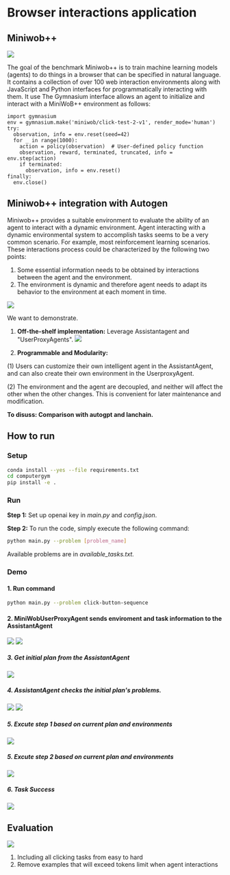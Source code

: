 # Browser interactions application

## Miniwob++

![](/artifacts/showcase.gif)

The goal of the benchmark Miniwob++ is to train machine learning models (agents) to do things in a browser that can be specified in natural language. It contains a collection of over 100 web interaction environments along with JavaScript and Python interfaces for programmatically interacting with them. It use The Gymnasium interface allows an agent to initialize and interact with a MiniWoB++ environment as follows:
```
import gymnasium
env = gymnasium.make('miniwob/click-test-2-v1', render_mode='human')
try:
  observation, info = env.reset(seed=42)
  for _ in range(1000):
    action = policy(observation)  # User-defined policy function
    observation, reward, terminated, truncated, info = env.step(action)
    if terminated:
      observation, info = env.reset()
finally:
  env.close()
```

## Miniwob++ integration with Autogen
Miniwob++ provides a suitable environment to evaluate the ability of an agent to interact with a dynamic environment. Agent interacting with a dynamic environmental system to accomplish tasks seems to be a very common scenario. For example, most reinforcement learning scenarios. These interactions process could be characterized by the following two points:
1. Some essential information needs to be obtained by interactions between the agent and the environment.
2. The environment is dynamic and therefore agent needs to adapt its behavior to the environment at each moment in time.  

![](/artifacts/rl.png)

We want to demonstrate.

1. **Off-the-shelf implementation:** Leverage Assistantagent and "UserProxyAgents".
![](artifacts/imp.png)


2. **Programmable and Modularity:**

(1) Users can customize their own intelligent agent in the AssistantAgent, and can also create their own environment in the UserproxyAgent. 

(2) The environment and the agent are decoupled, and neither will affect the other when the other changes. This is convenient for later maintenance and modification.

**To disuss: Comparison with autogpt and lanchain.**

## How to run


### Setup

```sh
conda install --yes --file requirements.txt 
cd computergym
pip install -e .
```


### Run
**Step 1:** Set up openai key in *main.py* and *config.json*.  


**Step 2:**
To run the code, simply execute the following command:
```sh
python main.py --problem [problem_name]
```
Available problems are in *available_tasks.txt.*


### Demo

#### 1. Run command 

```sh
python main.py --problem click-button-sequence
```


#### 2. MiniWobUserProxyAgent sends enviroment and task information to the AssistantAgent

![](artifacts/initial_env.png)
![](artifacts/initial_information.png)

##### 3. Get initial plan from the AssistantAgent

![](artifacts/initial_plan.png)

##### 4. AssistantAgent checks the initial plan's problems.

![](artifacts/self_cri.png)
![](artifacts/self_cri2.png)

##### 5. Excute step 1 based on current plan and environments
![](artifacts/step1.png)

##### 5. Excute step 2 based on current plan and environments
![](artifacts/step2.png)

##### 6. Task Success

![](artifacts/success.png)

## Evaluation

![](/artifacts/result.png)

1. Including all clicking tasks from easy to hard
2. Remove examples that will exceed tokens limit when agent interactions 

